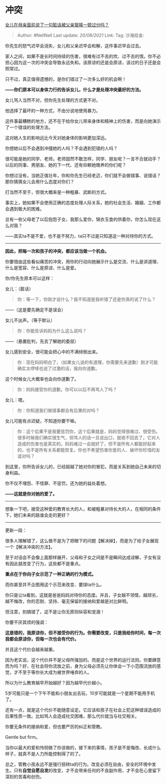 # 冲突
[女儿在母亲面前说了一句脏话被父亲狠揍一顿过分吗？](https://www.zhihu.com/question/427041303/answer/1675742541)

> Author: #NellNell
> Last update: *20/08/2021*
> Link:
> Tag:
> 沙海拾金:

你先生的怒气迟早会消失，女儿和父亲迟早会和解，这件事迟早会过去。

家人之间，如果不是长时间持续的伤害，很难有过不去的坎、过不去的恨。你不必担心因为这一次的冲突会导致永远失和。该原谅的还是会原谅，该过的日子还是会照常过。

只不过，真正值得遗憾的，是你们错过了一次多么好的机会啊！

**——你们原本可以身体力行的告诉女儿，什么才是处理冲突最好的方法。**

女儿骂人当然不对，但你先生处理的方式更不对。

他选择了最坏的一种方式，不由分说地使用暴力。

这件事最糟糕的地方，还不在于给你女儿带来身体和精神上的伤害，而是向她演示了一个错误的处理方法。

这对她人生的影响远比今天对她身体的影响更加深远。

你想她以后不会遇到冲撞她的人吗？不会遇到犯错的人吗？

很可能是她的同学、老师。老师固然不敢怎样，同学、朋友呢？一言不合就动手？以后的同事、男朋友、她的下一代、还有仰赖她赡养的你们呢？

你想过没有，当她正值壮年，你和你先生已经老迈，你们就不会做错事、说错话？那你猜猜女儿会用什么态度对你们？

打当然不至于，但很大概率是一种粗暴、武断的方式。

事实上，她如果不会使用正确的态度处理人际关系，她的社会生活、婚姻、工作都会遇到极大的困难。

总有一些父母老了以后抱怨子女，我那么爱你，锦衣玉食的供着你，你怎么现在这么对我？

——其实ta不是不爱，也不是不努力，ta只不过是只知道这一种对待你的方式。

---

**因此，把每一次和孩子的冲突，都应该当做一个机会。**

你要借由这些看似痛苦的冲突，用你的行动向她展示什么是交流、什么是讲道理、什么是宽容、什么是原谅、什么是爱。

你/你先生原本可以这样：

女儿：（脏话）

> 你：等一下，你刚才说什么？我不知道是我听错了还是你真的说了什么？

——（这是要先确定不是误会）

女儿不出声。（等于默认）

> 你：你能告诉妈妈为什么这么说吗？

——（悬置批判，先去了解她的委屈）

女儿感到安全，很可能会把心中的不满倾倒出来。

> 你：现在妈妈明白了，（如果女儿说的有道理，你需要先来道歉）刚才可能确实太啰嗦也说了过激的话，我向你道歉。

这个时候女儿大概率也会向你道歉了。

> 你：妈妈接受你的道歉。你可以以后不再骂人了吗？

女儿：嗯。

> 你：你知道我们做错事都会有后果的对吗？

女儿可能有点迟疑，不知道你要干嘛。

> 你：这个后果不是我要惩罚你，这个后果就是，妈妈觉得很难过、很受伤。很多时候我们确实很生气，但骂人的话一旦说出口，就收不回去了。它对人造成的伤害也是真实的。妈妈难过一会就好了，但不是所有人都能好起来的，也不是所有关系都能恢复。你也不希望伤害你爱的人、破坏你珍惜的友谊对吗？

到这里，你所告诉女儿的，已经超越了她对你的冒犯，而是关系到她自己未来的切身利益。

你不仅不埋怨、不怪罪、不惩罚，还为她的益处着想。

**——这就是你对她的爱了。**

---

想象一下吧，接受这种爱的教育长大的人，和被粗暴对待长大的人，在相同的条件下，她们未来的路谁会走的更好？

---

更新一段：

很多人理解错了，这么做不是为了把眼下的问题【解决掉】，而是为了给子女展现一个【解决冲突的方法】。

至于对话会不会像上面那样展开，父母和子女之间是不是瞬间达成谅解，子女有没有因此就改变了行为，这些都不是重点。

**重点在于你向子女示范了一种正确的行为模式。**

而你甚至并不企图用这个示范来改变、要挟ta什么。

你只是让ta看到，这就是爸爸妈妈对待你的态度。并且，子女越不领情，越顽劣，越不悔改，你的忍耐、坚持、毫无保留的接纳和爱越是对比鲜明。

但注意，别搞错了，这不是让你无原则纵容和宠溺！

你要不厌其烦的强调：

**这是错的，我原谅你，但不接受你的行为。你需要改变，只是我给你时间，每一次我都会原谅你，但每一次也会有代价。**

并且这个代价会越来越重。

因为老实说，这个代价并不是父母所强加的。而是这个世界的运行法则。你要肆意而为吗？好，在社会将你流放之前，身为父母必须先让你体会一下小范围流放的感觉，才不至于等你长大成为被世界唾弃的人。

所以为什么教育越早开始越好？因为越早代价越小。

5岁可能只是一个下午不能和小朋友出去玩，10岁可能就是一个星期不能用手机了。

还有一点，就是这个代价不能随意设定。它应该和孩子在社会上犯这种错误造成的后果性质一致。比如骂人会造成社交困难，那么代价就当与社交相关。

你要无条件的接纳和爱，但也要严厉的纠正和管教。

Gentle but firm。

当你以最大的爱和怜悯做了你该做的，接下来的事情，孩子是不是悔改、长成什么样子，就真不是人力所能控制得了的了。

总之，管教小孩永远不是强行扭转ta的行为。改变必须在自由，安全的环境中发生。只有**自觉自愿自发**的改变，才不会带来任何的不良副作用，才不会在心里留下深刻的苦毒和创伤。
